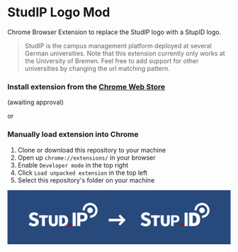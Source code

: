 # StudIP Logo Mod

Chrome Browser Extension to replace the StudIP logo with a StupID logo.

> StudIP is the campus management platform deployed at several German universities.
> Note that this extension currently only works at the University of Bremen.
> Feel free to add support for other universities by changing the url matching pattern.

### Install extension from the [Chrome Web Store](https://chrome.google.com/webstore/category/extensions)

(awaiting approval)

or

### Manually load extension into Chrome

1. Clone or download this repository to your machine
2. Open up `chrome://extensions/` in your browser
3. Enable `Developer mode` in the top right
4. Click `Load unpacked extension` in the top left
5. Select this repository's folder on your machine

![Logo replacement preview](/assets/readme-header.png)
